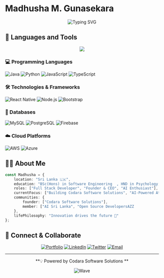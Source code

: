 # Madhusha M. Gunasekara
<div align="center">
  
  ![Typing SVG](https://readme-typing-svg.herokuapp.com?font=Fira+Code&duration=3000&pause=1000&color=3ABFEF&center=true&vCenter=true&width=435&lines=BSC+%26+SE+Specialist;Full+Stack+Developer;AI+Enthusiast;Syber+Security)
  </div>
  


## 🚀 Languages and Tools

<div align="center">
  <img src="https://skillicons.dev/icons?i=python,java,javascript,typescript,react,nodejs,django,flask,docker,git,mysql,postgresql,mongodb,aws,azure,linux" />
</div>

### 💻 Programming Languages
![Java](https://img.shields.io/badge/-Java-05122A?style=flat&logo=java)
![Python](https://img.shields.io/badge/-Python-05122A?style=flat&logo=python)
![JavaScript](https://img.shields.io/badge/-JavaScript-05122A?style=flat&logo=javascript)
![TypeScript](https://img.shields.io/badge/-TypeScript-05122A?style=flat&logo=typescript)

### 🛠 Technologies & Frameworks
![React Native](https://img.shields.io/badge/-React_Native-05122A?style=flat&logo=react)
![Node.js](https://img.shields.io/badge/-Node.js-05122A?style=flat&logo=node.js)
![Bootstrap](https://img.shields.io/badge/-Bootstrap-05122A?style=flat&logo=bootstrap)

### 💾 Databases
![MySQL](https://img.shields.io/badge/-MySQL-05122A?style=flat&logo=mysql)
![PostgreSQL](https://img.shields.io/badge/-PostgreSQL-05122A?style=flat&logo=postgresql)
![Firebase](https://img.shields.io/badge/-MongoDB-05122A?style=flat&logo=mongodb)

### ☁️ Cloud Platforms
![AWS](https://img.shields.io/badge/-AWS-05122A?style=flat&logo=amazon-aws)
![Azure](https://img.shields.io/badge/-Azure-05122A?style=flat&logo=microsoft-azure)


## 👨‍💻 About Me

```typescript
const Madhusha = {
    location: "Sri Lanka 🇱🇰",
    education: "BSc(Hons) in Software Engineering  , HND in Psychology, Dip in Child Counselling, Dip in ICT  ",
    roles: ["Full Stack Developer", "Founder & CEO", "AI Enthusiast"],
    currentFocus: ["Building Codara Software Solutions", "AI-Powered Attendance Systems", "Resume Builder App"],
    communities: {
        founder: ["Codara Software Solutions"],
        member: ["AI Sri Lanka", "Open Source DevelopersAZZ
    },
    lifePhilosophy: "Innovation drives the future 🚀"
};
```
## 🤝 Connect & Collaborate

<div align="center">

[![Portfolio](https://img.shields.io/badge/Portfolio-12100E?style=for-the-badge&logo=google-chrome&logoColor=white)](http://madhusha.mydiscussion.net/)
[![LinkedIn](https://img.shields.io/badge/LinkedIn-0077B5?style=for-the-badge&logo=linkedin&logoColor=white)](https://www.linkedin.com/in/madhusha-m-gunasekara-826a7a1b0/#experience)
[![Twitter](https://img.shields.io/badge/Twitter-1DA1F2?style=for-the-badge&logo=twitter&logoColor=white)](https://x.com/gunasekare_m)
[![Email](https://img.shields.io/badge/Email-D14836?style=for-the-badge&logo=gmail&logoColor=white)](mailto:madhushamalsara@gmail.com)


</div>

---

<div align="center">
  
  **💡 Powered by Codara Software Solutions **
  
  ![Wave](https://raw.githubusercontent.com/mayhemantt/mayhemantt/Update/svg/Bottom.svg)
</div>
